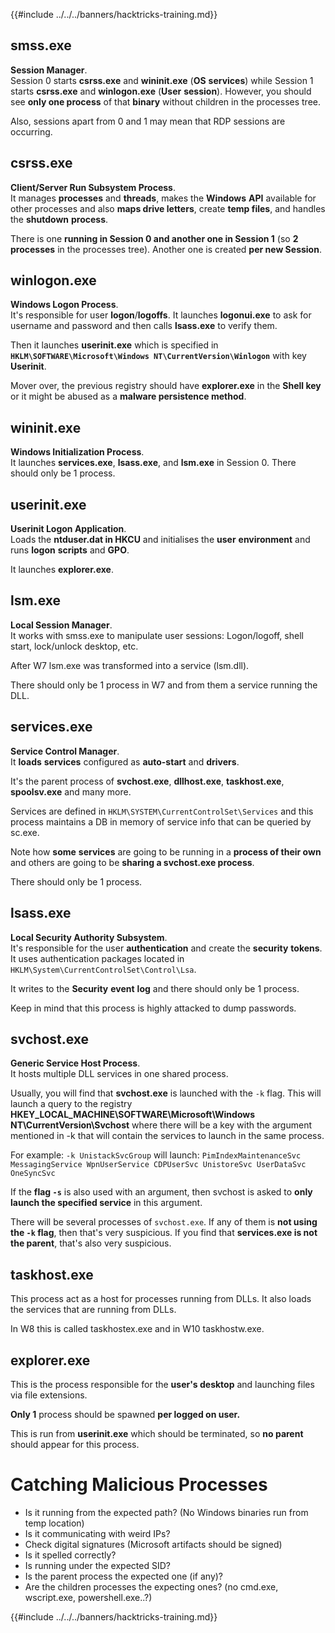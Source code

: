 {{#include ../../../banners/hacktricks-training.md}}

## smss.exe

**Session Manager**.\
Session 0 starts **csrss.exe** and **wininit.exe** (**OS** **services**) while Session 1 starts **csrss.exe** and **winlogon.exe** (**User** **session**). However, you should see **only one process** of that **binary** without children in the processes tree.

Also, sessions apart from 0 and 1 may mean that RDP sessions are occurring.

## csrss.exe

**Client/Server Run Subsystem Process**.\
It manages **processes** and **threads**, makes the **Windows** **API** available for other processes and also **maps drive letters**, create **temp files**, and handles the **shutdown** **process**.

There is one **running in Session 0 and another one in Session 1** (so **2 processes** in the processes tree). Another one is created **per new Session**.

## winlogon.exe

**Windows Logon Process**.\
It's responsible for user **logon**/**logoffs**. It launches **logonui.exe** to ask for username and password and then calls **lsass.exe** to verify them.

Then it launches **userinit.exe** which is specified in **`HKLM\SOFTWARE\Microsoft\Windows NT\CurrentVersion\Winlogon`** with key **Userinit**.

Mover over, the previous registry should have **explorer.exe** in the **Shell key** or it might be abused as a **malware persistence method**.

## wininit.exe

**Windows Initialization Process**. \
It launches **services.exe**, **lsass.exe**, and **lsm.exe** in Session 0. There should only be 1 process.

## userinit.exe

**Userinit Logon Application**.\
Loads the **ntduser.dat in HKCU** and initialises the **user** **environment** and runs **logon** **scripts** and **GPO**.

It launches **explorer.exe**.

## lsm.exe

**Local Session Manager**.\
It works with smss.exe to manipulate user sessions: Logon/logoff, shell start, lock/unlock desktop, etc.

After W7 lsm.exe was transformed into a service (lsm.dll).

There should only be 1 process in W7 and from them a service running the DLL.

## services.exe

**Service Control Manager**.\
It **loads** **services** configured as **auto-start** and **drivers**.

It's the parent process of **svchost.exe**, **dllhost.exe**, **taskhost.exe**, **spoolsv.exe** and many more.

Services are defined in `HKLM\SYSTEM\CurrentControlSet\Services` and this process maintains a DB in memory of service info that can be queried by sc.exe.

Note how **some** **services** are going to be running in a **process of their own** and others are going to be **sharing a svchost.exe process**.

There should only be 1 process.

## lsass.exe

**Local Security Authority Subsystem**.\
It's responsible for the user **authentication** and create the **security** **tokens**. It uses authentication packages located in `HKLM\System\CurrentControlSet\Control\Lsa`.

It writes to the **Security** **event** **log** and there should only be 1 process.

Keep in mind that this process is highly attacked to dump passwords.

## svchost.exe

**Generic Service Host Process**.\
It hosts multiple DLL services in one shared process.

Usually, you will find that **svchost.exe** is launched with the `-k` flag. This will launch a query to the registry **HKEY_LOCAL_MACHINE\SOFTWARE\Microsoft\Windows NT\CurrentVersion\Svchost** where there will be a key with the argument mentioned in -k that will contain the services to launch in the same process.

For example: `-k UnistackSvcGroup` will launch: `PimIndexMaintenanceSvc MessagingService WpnUserService CDPUserSvc UnistoreSvc UserDataSvc OneSyncSvc`

If the **flag `-s`** is also used with an argument, then svchost is asked to **only launch the specified service** in this argument.

There will be several processes of `svchost.exe`. If any of them is **not using the `-k` flag**, then that's very suspicious. If you find that **services.exe is not the parent**, that's also very suspicious.

## taskhost.exe

This process act as a host for processes running from DLLs. It also loads the services that are running from DLLs.

In W8 this is called taskhostex.exe and in W10 taskhostw.exe.

## explorer.exe

This is the process responsible for the **user's desktop** and launching files via file extensions.

**Only 1** process should be spawned **per logged on user.**

This is run from **userinit.exe** which should be terminated, so **no parent** should appear for this process.

# Catching Malicious Processes

- Is it running from the expected path? (No Windows binaries run from temp location)
- Is it communicating with weird IPs?
- Check digital signatures (Microsoft artifacts should be signed)
- Is it spelled correctly?
- Is running under the expected SID?
- Is the parent process the expected one (if any)?
- Are the children processes the expecting ones? (no cmd.exe, wscript.exe, powershell.exe..?)

{{#include ../../../banners/hacktricks-training.md}}
